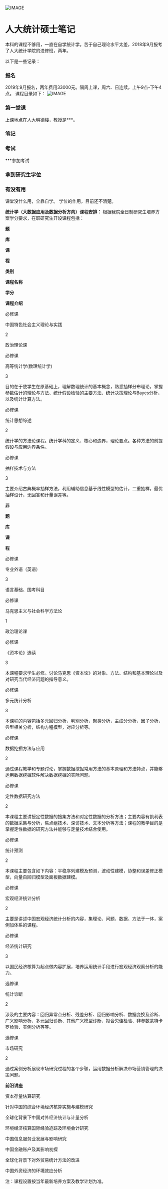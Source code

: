![IMAGE](resources/1EEC24DD412BEA8AB6E6DB1A04B02F06.jpg)


# 人大统计硕士笔记
本科的课程不够用，一直在自学统计学。苦于自己理论水平太差，2018年9月报考了人大统计学院的进修班，两年。

以下是一些记录：

### 报名
2019年9月报名，两年费用33000元。隔周上课，周六、日连续，上午9点-下午4点。
课程目录如下：
![IMAGE](resources/E2C2F51A66D9D550DB37361DB0766043.jpg)

### 第一堂课
上课地点在人大明德楼，教授是***。


### 笔记


### 考试
***参加考试



### 拿到研究生学位




### 有没有用
课堂没什么用，全靠自学。
学位的作用，目前还不清楚。

**统计学（大数据应用及数据分析方向）课程安排：**
根据我院全日制研究生培养方案学分要求，在职研究生开设课程包括：

**题**

**库**

**课**

**程**

**类别**

**课程名称**

**学分**

**课程介绍**

必修课

中国特色社会主义理论与实践

2

政治理论课

必修课

高等统计学(数理统计学)

3

目的在于使学生在原基础上，理解数理统计的基本概念，熟悉抽样分布理论，掌握参数估计的理论与方法、统计假设检验的主要方法、统计决策理论与Bayes分析，以及统计计算方法。

必修课

统计思想综述

2

统计学的方法论课程。统计学科的定义、核心和边界，理论要点。各种方法的前提假设与应用边界条件。

必修课

抽样技术与方法

3

主要介绍古典概率抽样方法，利用辅助信息基于线性模型的估计，二重抽样，最优抽样设计，无回答和计量误差等。

**非**

**题**

**库**

**课**

**程**

必修课

专业外语（英语）

3

语言基础、国考科目

必修课

马克思主义与社会科学方法论

1

政治理论课

必修课

《资本论》选读

3

本课程要求学生必修。讨论马克思《资本论》的对象、方法、结构和基本理论以及对研究当代经济问题的指导意义。

必修课

多元统计分析

3

本课程的内容包括多元回归分析，判别分析，聚类分析，主成分分析，因子分析，典型相关分析，结构方程模型，对应分析等。

必修课

数据挖掘方法与应用

2

通过课程教学和专题讨论，掌握数据挖掘常用方法的基本原理和方法特点，并能够运用数据挖掘软件解决数据挖掘的实际问题。

必修课

定性数据研究方法

2

本课程主要讲授定性数据的搜集方法和对定性数据的分析方法；主要内容有凯利表的数据采集与分析，焦点组技术、深访技术、文本分析等方法；课程的教学目的是掌握定性数据的研究方法并能够与定量技术结合使用。

必修课

统计预测

2

本课程主要包含如下内容：平稳序列建模及预测，波动性建模，协整和误差修正模型，向量自回归模型及面板数据建模。

必修课

宏观经济统计分析

2

主要是讲述中国宏观经济统计分析的内容，集理论、问题、数据、方法于一体，案例加体系的课程。

必修课

经济统计研究

3

以国民经济核算为起点做内容扩展，培养运用统计手段进行宏观经济观察分析的能力。

选修课

统计诊断

2

涉及的主要内容：回归异常点分析、残差分析、回归影响分析、数据变换及诊断、广义影响分析、多元回归诊断、其他广义模型诊断、拟合欠佳检验、非参数蒙特卡罗检验、实例分析等等。

选修课

市场研究

2

通过案例分析展现市场研究过程的各个步骤，运用数据分析解决市场营销管理的决策问题。

**前沿讲座**

资本存量估算研究

针对中国的综合环境经济核算实施与建模研究

全球化背景下中国对外经济统计与计量分析

环境经济核算国际经验追踪及环境会计研究

中国信息服务业发展与影响研究

中国金融账户及其影响初探

全球化背景下对外贸易统计方法的改进

中国外资经济的环境效应分析

注：课程设置按当年最新培养方案及教学计划为准。